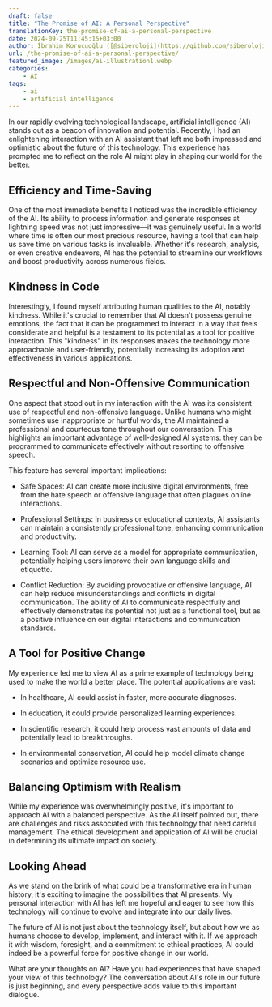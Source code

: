 ```yaml
---
draft: false
title: "The Promise of AI: A Personal Perspective"
translationKey: the-promise-of-ai-a-personal-perspective
date: 2024-09-25T11:45:15+03:00
author: İbrahim Korucuoğlu ([@siberoloji](https://github.com/siberoloji))
url: /the-promise-of-ai-a-personal-perspective/
featured_image: /images/ai-illustration1.webp
categories:
    - AI
tags:
    - ai
    - artificial intelligence
---
```



In our rapidly evolving technological landscape, artificial intelligence (AI) stands out as a beacon of innovation and potential. Recently, I had an enlightening interaction with an AI assistant that left me both impressed and optimistic about the future of this technology. This experience has prompted me to reflect on the role AI might play in shaping our world for the better.

## Efficiency and Time-Saving

One of the most immediate benefits I noticed was the incredible efficiency of the AI. Its ability to process information and generate responses at lightning speed was not just impressive—it was genuinely useful. In a world where time is often our most precious resource, having a tool that can help us save time on various tasks is invaluable. Whether it's research, analysis, or even creative endeavors, AI has the potential to streamline our workflows and boost productivity across numerous fields.

## Kindness in Code

Interestingly, I found myself attributing human qualities to the AI, notably kindness. While it's crucial to remember that AI doesn't possess genuine emotions, the fact that it can be programmed to interact in a way that feels considerate and helpful is a testament to its potential as a tool for positive interaction. This "kindness" in its responses makes the technology more approachable and user-friendly, potentially increasing its adoption and effectiveness in various applications.

## Respectful and Non-Offensive Communication

One aspect that stood out in my interaction with the AI was its consistent use of respectful and non-offensive language. Unlike humans who might sometimes use inappropriate or hurtful words, the AI maintained a professional and courteous tone throughout our conversation. This highlights an important advantage of well-designed AI systems: they can be programmed to communicate effectively without resorting to offensive speech.

This feature has several important implications:

* Safe Spaces: AI can create more inclusive digital environments, free from the hate speech or offensive language that often plagues online interactions.

* Professional Settings: In business or educational contexts, AI assistants can maintain a consistently professional tone, enhancing communication and productivity.

* Learning Tool: AI can serve as a model for appropriate communication, potentially helping users improve their own language skills and etiquette.

* Conflict Reduction: By avoiding provocative or offensive language, AI can help reduce misunderstandings and conflicts in digital communication.
The ability of AI to communicate respectfully and effectively demonstrates its potential not just as a functional tool, but as a positive influence on our digital interactions and communication standards.

## A Tool for Positive Change

My experience led me to view AI as a prime example of technology being used to make the world a better place. The potential applications are vast:

* In healthcare, AI could assist in faster, more accurate diagnoses.

* In education, it could provide personalized learning experiences.

* In scientific research, it could help process vast amounts of data and potentially lead to breakthroughs.

* In environmental conservation, AI could help model climate change scenarios and optimize resource use.

## Balancing Optimism with Realism

While my experience was overwhelmingly positive, it's important to approach AI with a balanced perspective. As the AI itself pointed out, there are challenges and risks associated with this technology that need careful management. The ethical development and application of AI will be crucial in determining its ultimate impact on society.

## Looking Ahead

As we stand on the brink of what could be a transformative era in human history, it's exciting to imagine the possibilities that AI presents. My personal interaction with AI has left me hopeful and eager to see how this technology will continue to evolve and integrate into our daily lives.

The future of AI is not just about the technology itself, but about how we as humans choose to develop, implement, and interact with it. If we approach it with wisdom, foresight, and a commitment to ethical practices, AI could indeed be a powerful force for positive change in our world.

What are your thoughts on AI? Have you had experiences that have shaped your view of this technology? The conversation about AI's role in our future is just beginning, and every perspective adds value to this important dialogue.
